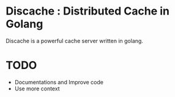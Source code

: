 # Discache : Distributed Cache in Golang

Discache is a powerful cache server written in golang.

# TODO
- Documentations and Improve code
- Use more context